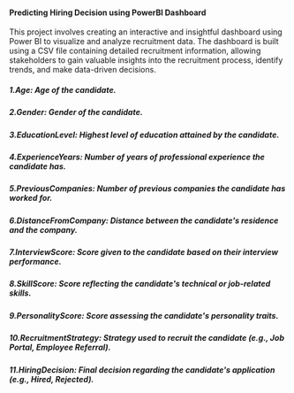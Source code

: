 #### Predicting Hiring Decision using PowerBI Dashboard
This project involves creating an interactive and insightful dashboard using Power BI to visualize and analyze recruitment data. The dashboard is built using a CSV file containing detailed recruitment information, allowing stakeholders to gain valuable insights into the recruitment process, identify trends, and make data-driven decisions.
##### 1.Age: Age of the candidate.
##### 2.Gender: Gender of the candidate.
##### 3.EducationLevel: Highest level of education attained by the candidate.
##### 4.ExperienceYears: Number of years of professional experience the candidate has.
##### 5.PreviousCompanies: Number of previous companies the candidate has worked for.
##### 6.DistanceFromCompany: Distance between the candidate's residence and the company.
##### 7.InterviewScore: Score given to the candidate based on their interview performance.
##### 8.SkillScore: Score reflecting the candidate's technical or job-related skills.
##### 9.PersonalityScore: Score assessing the candidate's personality traits.
##### 10.RecruitmentStrategy: Strategy used to recruit the candidate (e.g., Job Portal, Employee Referral).
##### 11.HiringDecision: Final decision regarding the candidate's application (e.g., Hired, Rejected).
